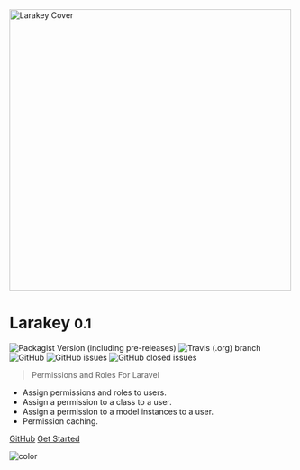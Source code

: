<img src="https://raw.githubusercontent.com/oslllo/larakey/master/docs/images/cover.png" alt="Larakey Cover" width="500" height="auto"/>

# Larakey <small>0.1</small>

![Packagist Version (including pre-releases)](https://img.shields.io/packagist/v/oslllo/larakey?include_prereleases)
![Travis (.org) branch](https://img.shields.io/travis/oslllo/larakey/master?label=Travis%20CI)
![GitHub](https://img.shields.io/github/license/Oslllo/larakey)
![GitHub issues](https://img.shields.io/github/issues/Oslllo/larakey)
![GitHub closed issues](https://img.shields.io/github/issues-closed/Oslllo/larakey)

> Permissions and Roles For Laravel

- Assign permissions and roles to users.
- Assign a permission to a class to a user.
- Assign a permission to a model instances to a user.
- Permission caching.

[GitHub](https://github.com/oslllo/larakey/)
[Get Started](/getting-started/introduction)

<!-- background color -->

![color](#fff)
